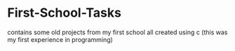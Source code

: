 # First-School-Tasks
contains some old projects from my first school all created using c (this was my first experience in programming)
